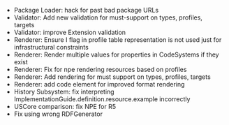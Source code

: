 * Package Loader: hack for past bad package URLs 
* Validator: Add new validation for must-support on types, profiles, targets 
* Validator: improve Extension validation
* Renderer: Ensure I flag in profile table representation is not used just for infrastructural constraints
* Renderer: Render multiple values for properties in CodeSystems if they exist
* Renderer: Fix for npe rendering resources based on profiles
* Renderer: Add rendering for must support on types, profiles, targets
* Renderer: add code element for improved format rendering
* History Subsystem: fix interpreting ImplementationGuide.definition.resource.example incorrectly
* USCore comparison: fix NPE for R5
* Fix using wrong RDFGenerator
